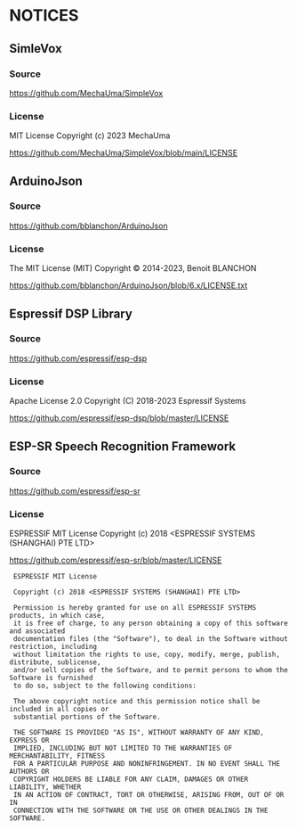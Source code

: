 # NOTICES

## SimleVox

### Source

<https://github.com/MechaUma/SimpleVox>

### License

MIT License
Copyright (c) 2023 MechaUma

<https://github.com/MechaUma/SimpleVox/blob/main/LICENSE>

## ArduinoJson

### Source

<https://github.com/bblanchon/ArduinoJson>

### License

The MIT License (MIT)
Copyright © 2014-2023, Benoit BLANCHON

<https://github.com/bblanchon/ArduinoJson/blob/6.x/LICENSE.txt>

## Espressif DSP Library

### Source

<https://github.com/espressif/esp-dsp>

### License

Apache License 2.0
Copyright (C) 2018-2023 Espressif Systems

<https://github.com/espressif/esp-dsp/blob/master/LICENSE>

## ESP-SR Speech Recognition Framework

### Source

<https://github.com/espressif/esp-sr>

### License

 ESPRESSIF MIT License
 Copyright (c) 2018 <ESPRESSIF SYSTEMS (SHANGHAI) PTE LTD>

<https://github.com/espressif/esp-sr/blob/master/LICENSE>

```
 ESPRESSIF MIT License
 
 Copyright (c) 2018 <ESPRESSIF SYSTEMS (SHANGHAI) PTE LTD>
 
 Permission is hereby granted for use on all ESPRESSIF SYSTEMS products, in which case,
 it is free of charge, to any person obtaining a copy of this software and associated
 documentation files (the "Software"), to deal in the Software without restriction, including
 without limitation the rights to use, copy, modify, merge, publish, distribute, sublicense,
 and/or sell copies of the Software, and to permit persons to whom the Software is furnished
 to do so, subject to the following conditions:
 
 The above copyright notice and this permission notice shall be included in all copies or
 substantial portions of the Software.
 
 THE SOFTWARE IS PROVIDED "AS IS", WITHOUT WARRANTY OF ANY KIND, EXPRESS OR
 IMPLIED, INCLUDING BUT NOT LIMITED TO THE WARRANTIES OF MERCHANTABILITY, FITNESS
 FOR A PARTICULAR PURPOSE AND NONINFRINGEMENT. IN NO EVENT SHALL THE AUTHORS OR
 COPYRIGHT HOLDERS BE LIABLE FOR ANY CLAIM, DAMAGES OR OTHER LIABILITY, WHETHER
 IN AN ACTION OF CONTRACT, TORT OR OTHERWISE, ARISING FROM, OUT OF OR IN
 CONNECTION WITH THE SOFTWARE OR THE USE OR OTHER DEALINGS IN THE SOFTWARE.
```
